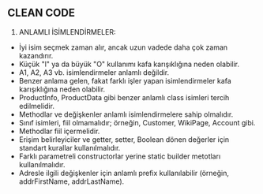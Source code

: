 ## CLEAN CODE

1. ANLAMLI İSİMLENDİRMELER:

* İyi isim seçmek zaman alır, ancak uzun vadede daha çok zaman kazandırır.
* Küçük "l" ya da büyük "O" kullanımı kafa karışıklığına neden olabilir.
* A1, A2, A3 vb. isimlendirmeler anlamlı değildir.
* Benzer anlama gelen, fakat farklı işler yapan isimlendirmeler kafa karışıklığına neden olabilir.
* ProductInfo, ProductData gibi benzer anlamlı class isimleri tercih edilmelidir.
* Methodlar ve değişkenler anlamlı isimlendirmelere sahip olmalıdır.
* Sınıf isimleri, fiil olmamalıdır; örneğin, Customer, WikiPage, Account gibi.
* Methodlar fiil içermelidir.
* Erişim belirleyiciler ve getter, setter, Boolean dönen değerler için standart kurallar kullanılmalıdır.
* Farklı parametreli constructorlar yerine static builder metotları kullanılmalıdır.
* Adresle ilgili değişkenler için anlamlı prefix kullanılabilir (örneğin, addrFirstName, addrLastName).